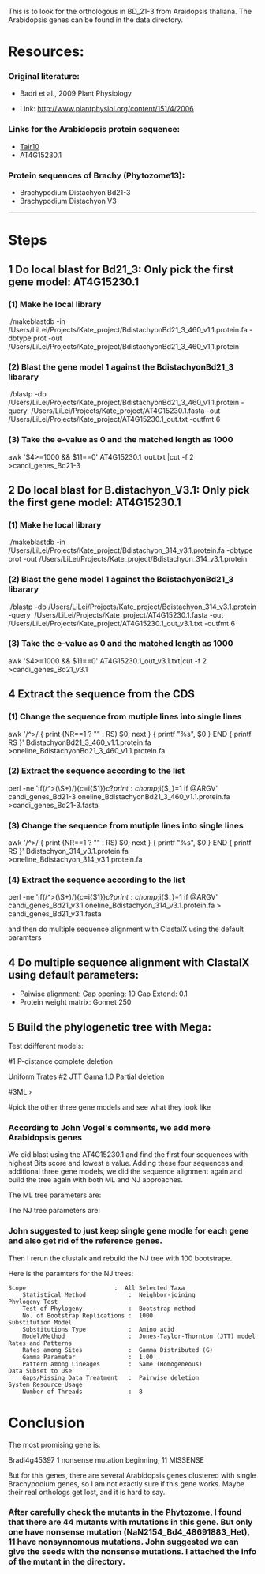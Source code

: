 This is to look for the orthologous in BD_21-3 from Araidopsis thaliana.
The Arabidopsis genes can be found in the data directory.

# Resources:

### Original literature:
- Badri et al., 2009 Plant Physiology

- Link: http://www.plantphysiol.org/content/151/4/2006

### Links for the Arabidopsis protein sequence:
- [Tair10](https://www.arabidopsis.org/servlets/TairObject?id=128747&type=locus)
- AT4G15230.1

### Protein sequences of Brachy (Phytozome13):
- Brachypodium Distachyon Bd21-3
- Brachypodium Distachyon V3

---

# Steps

## 1 Do local blast for Bd21_3: Only pick the first gene model: AT4G15230.1

### (1) Make he local library

./makeblastdb -in /Users/LiLei/Projects/Kate_project/BdistachyonBd21_3_460_v1.1.protein.fa -dbtype prot -out /Users/LiLei/Projects/Kate_project/BdistachyonBd21_3_460_v1.1.protein

### (2) Blast the gene model 1 against the BdistachyonBd21_3 libarary

./blastp -db /Users/LiLei/Projects/Kate_project/BdistachyonBd21_3_460_v1.1.protein -query  /Users/LiLei/Projects/Kate_project/AT4G15230.1.fasta -out /Users/LiLei/Projects/Kate_project/AT4G15230.1_out.txt -outfmt 6

### (3) Take the e-value as 0 and the matched length as 1000
awk '$4>=1000 && $11==0' AT4G15230.1_out.txt |cut -f 2 >candi_genes_Bd21-3


## 2 Do local blast for B.distachyon_V3.1: Only pick the first gene model: AT4G15230.1

### (1) Make he local library

./makeblastdb -in /Users/LiLei/Projects/Kate_project/Bdistachyon_314_v3.1.protein.fa -dbtype prot -out /Users/LiLei/Projects/Kate_project/Bdistachyon_314_v3.1.protein

### (2) Blast the gene model 1 against the BdistachyonBd21_3 libarary

./blastp -db /Users/LiLei/Projects/Kate_project/Bdistachyon_314_v3.1.protein -query  /Users/LiLei/Projects/Kate_project/AT4G15230.1.fasta -out /Users/LiLei/Projects/Kate_project/AT4G15230.1_out_v3.1.txt -outfmt 6


### (3) Take the e-value as 0 and the matched length as 1000

awk '$4>=1000 && $11==0' AT4G15230.1_out_v3.1.txt|cut -f 2 >candi_genes_Bd21_v3.1

## 4 Extract the sequence from the CDS 

### (1) Change the sequence from mutiple lines into single lines
awk '/^>/ { print (NR==1 ? "" : RS) $0; next } { printf "%s", $0 } END { printf RS }' BdistachyonBd21_3_460_v1.1.protein.fa >oneline_BdistachyonBd21_3_460_v1.1.protein.fa

### (2) Extract the sequence according to the list

perl -ne 'if(/^>(\S+)/){$c=$i{$1}}$c?print:chomp;$i{$_}=1 if @ARGV' candi_genes_Bd21-3 oneline_BdistachyonBd21_3_460_v1.1.protein.fa >candi_genes_Bd21-3.fasta

### (3) Change the sequence from mutiple lines into single lines

awk '/^>/ { print (NR==1 ? "" : RS) $0; next } { printf "%s", $0 } END { printf RS }' Bdistachyon_314_v3.1.protein.fa >oneline_Bdistachyon_314_v3.1.protein.fa

### (4) Extract the sequence according to the list

perl -ne 'if(/^>(\S+)/){$c=$i{$1}}$c?print:chomp;$i{$_}=1 if @ARGV' candi_genes_Bd21_v3.1 oneline_Bdistachyon_314_v3.1.protein.fa > candi_genes_Bd21_v3.1.fasta

and then do multiple sequence alignment with ClastalX using the default paramters


## 4 Do multiple sequence alignment with ClastalX using default parameters:
- Paiwise alignment:
Gap opening: 10
Gap Extend: 0.1
- Protein weight matrix: Gonnet 250

## 5 Build the phylogenetic tree with Mega:

Test ddifferent models:

#1 P-distance
complete deletion

Uniform Trates
#2 JTT
Gama
1.0
Partial deletion

#3ML
›

#pick the other three gene models and see what they look like

### According to John Vogel's comments, we add more Arabidopsis genes

We did blast using the AT4G15230.1 and find the first four sequences with highest Bits score and lowest e value. Adding these four sequences and additional three gene models, we did the sequence alignment again and build the tree again with both ML and NJ approaches.

The ML tree parameters are:


The NJ tree parameters are:

### John suggested to just keep single gene modle for each gene and also get rid of the reference genes.
Then I rerun the clustalx and rebuild the NJ tree with 100 bootstrape.

Here is the paramters for the NJ trees:

```
Scope                         :  All Selected Taxa
    Statistical Method            :  Neighbor-joining
Phylogeny Test
    Test of Phylogeny             :  Bootstrap method
    No. of Bootstrap Replications :  1000
Substitution Model
    Substitutions Type            :  Amino acid
    Model/Method                  :  Jones-Taylor-Thornton (JTT) model
Rates and Patterns
    Rates among Sites             :  Gamma Distributed (G)
    Gamma Parameter               :  1.00
    Pattern among Lineages        :  Same (Homogeneous)
Data Subset to Use
    Gaps/Missing Data Treatment   :  Pairwise deletion
System Resource Usage
    Number of Threads             :  8

```
# Conclusion
The most promising gene is:

Bradi4g45397 1 nonsense mutation beginning, 11 MISSENSE

But for this genes, there are several Arabidopsis genes clustered with single Brachypodium genes, so I am not exactly sure if this gene works. Maybe their real orthologs get lost, and it is hard to say.


### After carefully check the mutants in the [Phytozome](https://phytozome.jgi.doe.gov/jbrowse/index.html?data=genomes%2FBdistachyonBd21_3_er%2F&loc=Bd4%3A48682891..48700870&tracks=Mutant_Sites_Impactful%2CMutant_Sites%2CDNA%2CUserBlastResults%2CGaps%2CBlastx_protein%2CBlatx_BasalEmbryophyte%2CBlatx_Dicots%2CRNAExpression%2CBlatx_Monocots%2CAlt_Transcripts%2CTranscripts%2CPASA_assembly%2CRepeatMasker%2CT-DNAInsertionSites%2CPASA_align_EST&highlight=), I found that there are 44 mutants with mutations in this gene. But only one have nonsense mutation (NaN2154_Bd4_48691883_Het), 11 have nonsynnomous mutations. John suggested we can give the seeds with the nonsense mutations. I attached the info of the mutant in the directory.


